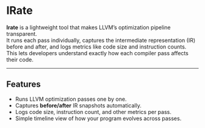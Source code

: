 # IRate

**Irate** is a lightweight tool that makes LLVM’s optimization pipeline transparent.  
It runs each pass individually, captures the intermediate representation (IR) before and after, and logs metrics like code size and instruction counts.  
This lets developers understand exactly how each compiler pass affects their code.

---

## Features
- Runs LLVM optimization passes one by one.
- Captures **before/after** IR snapshots automatically.
- Logs code size, instruction count, and other metrics per pass.
- Simple timeline view of how your program evolves across passes.

